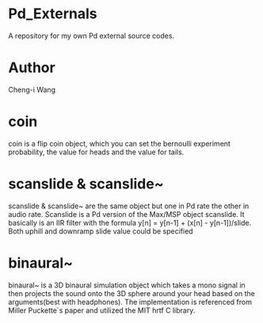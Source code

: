 # Pd_Externals
A repository for my own Pd external source codes.

# Author 
Cheng-i Wang

# coin
coin is a flip coin object, which you can set the bernoulli experiment probability, the value for heads and the value for tails.

# scanslide & scanslide~
scanslide & scanslide~ are the same object but one in Pd rate the other in audio rate. Scanslide is a Pd version of the Max/MSP object scanslide. It basically is an IIR filter with the formula y[n] = y[n-1] + (x[n] - y[n-1])/slide. Both uphill and downramp slide value could be specified

# binaural~
binaural~ is a 3D binaural simulation object which takes a mono signal in then projects the sound onto the 3D sphere around your head based on the arguments(best with headphones). The implementation is referenced from Miller Puckette`s paper and utilized the MIT hrtf C library.

